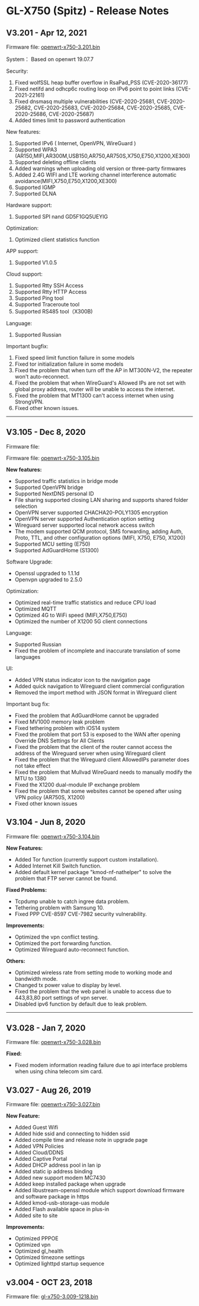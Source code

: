 # GL-X750 (Spitz) - Release Notes

## V3.201 - Apr 12, 2021

Firmware file: [openwrt-x750-3.201.bin](https://s3.us-east-2.amazonaws.com/download.gl-inet.com/firmware/x750/release/openwrt-x750-3.201-0402.bin)

System：
Based on openwrt 19.07.7

Security:
1. Fixed wolfSSL heap buffer overflow in RsaPad_PSS (CVE-2020-36177)
2. Fixed netifd and odhcp6c routing loop on IPv6 point to point links (CVE-2021-22161)
3. Fixed dnsmasq multiple vulnerabilities (CVE-2020-25681, CVE-2020-25682, CVE-2020-25683, CVE-2020-25684, CVE-2020-25685, CVE-2020-25686, CVE-2020-25687)
4. Added times limit to password authentication

New features:
1. Supported IPv6 ( Internet, OpenVPN, WireGuard )
2. Supported WPA3 (AR150,MIFI,AR300M,USB150,AR750,AR750S,X750,E750,X1200,XE300)
3. Supported deleting offline clients
4. Added warnings when uploading old version or three-party firmwares
5. Added 2.4G WIFI and LTE working channel interference automatic avoidance(MIFI,X750,E750,X1200,XE300)
6. Supported IGMP 
7. Supported DLNA

Hardware support:
1. Supported SPI nand GD5F1GQ5UEYIG

Optimization:
1. Optimized client statistics function

APP support:
1. Supported V1.0.5

Cloud support:
1. Supported Rtty SSH Access
2. Supported Rtty HTTP Access
3. Supported Ping tool
4. Supported Traceroute tool
5. Supported RS485 tool（X300B)

Language:
1. Supported Russian

Important bugfix:
1. Fixed speed limit function failure in some models
2. Fixed tor initialization failure in some models
3. Fixed the problem that when turn off the AP in MT300N-V2, the repeater won't auto-reconnect.
4. Fixed the problem that when WireGuard's Allowed IPs are not set with global proxy address, router will be unable to access the internet. 
5. Fixed the problem that MT1300 can't access internet when using StrongVPN.
6. Fixed other known issues.

---

## V3.105 - Dec 8, 2020

Firmware file:

Firmware file: [openwrt-x750-3.105.bin](https://s3.us-east-2.amazonaws.com/download.gl-inet.com/firmware/x750/release/openwrt-x750-3.105.bin)

**New features:**

- Supported traffic statistics in bridge mode
- Supported OpenVPN bridge
- Supported NextDNS personal ID
- File sharing supported closing LAN sharing and supports shared folder selection
- OpenVPN server supported CHACHA20-POLY1305 encryption
- OpenVPN server supported Authentication option setting
- Wireguard server supported local network access switch
- The modem supported QCM protocol, SMS forwarding, adding Auth, Proto, TTL, and other configuration options (MIFI, X750, E750, X1200)
- Supported MCU setting (E750)
- Supported AdGuardHome (S1300)

Software Upgrade:

- Openssl upgraded to 1.1.1d
- Openvpn upgraded to 2.5.0

Optimization:

- Optimized real-time traffic statistics and reduce CPU load
- Optimized MQTT
- Optimized 4G to WiFi speed (MIFI,X750,E750)
- Optimized the number of X1200 5G client connections

Language:

- Supported Russian
- Fixed the problem of incomplete and inaccurate translation of some languages

UI:

- Added VPN status indicator icon to the navigation page
- Added quick navigation to Wireguard client commercial configuration
- Removed the import method with JSON format in Wireguard client 

Important bug fix:

- Fixed the problem that AdGuardHome cannot be upgraded
- Fixed MV1000 memory leak problem
- Fixed tethering problem with iOS14 system
- Fixed the problem that port 53 is exposed to the WAN after opening Override DNS Settings for All Clients
- Fixed the problem that the client of the router cannot access the address of the Wireguard server when using Wireguard client
- Fixed the problem that the Wireguard client AllowedIPs parameter does not take effect
- Fixed the problem that Mullvad WireGuard needs to manually modify the MTU to 1380
- Fixed the X1200 dual-module IP exchange problem
- Fixed the problem that some websites cannot be opened after using VPN policy (AR750S, X1200)
- Fixed other known issues

## V3.104 - Jun 8, 2020

Firmware file: <a href="https://s3.us-east-2.amazonaws.com/download.gl-inet.com/firmware/x750/release/openwrt-x750-3.104.bin" target="_blank">openwrt-x750-3.104.bin</a>

**New Features:**

- Added Tor function (currently support custom installation).
- Added Internet Kill Switch function.
- Added default kernel package "kmod-nf-nathelper"  to solve the problem that FTP server cannot be found.

**Fixed Problems:**

- Tcpdump unable to catch ingree data problem.
- Tethering problem with Samsung 10.
- Fixed PPP CVE-8597 CVE-7982 security vulnerability.

**Improvements:**

- Optimized the vpn conflict testing.
- Optimized the port forwarding function.
- Optimized Wireguard auto-reconnect function.

**Others:**

- Optimized wireless rate from setting mode to working mode and bandwidth mode.
- Changed tx power value to display by level.
- Fixed the problem that the web panel is unable to access due to 443,83,80 port settings of vpn server.
- Disabled ipv6 function by default due to leak problem.

---

## V3.028 - Jan 7, 2020

Firmware file: <a href="https://s3.us-east-2.amazonaws.com/download.gl-inet.com/firmware/x750/release/openwrt-x750-3.028.bin" target="_blank">openwrt-x750-3.028.bin</a>

**Fixed:**

- Fixed modem information reading failure due to api interface problems when using china telecom sim card.




## V3.027 - Aug 26, 2019

Firmware file: <a href="https://s3.us-east-2.amazonaws.com/download.gl-inet.com/firmware/x750/release/openwrt-x750-3.027.bin" target="_blank">openwrt-x750-3.027.bin</a>

**New Feature:**

- Added Guest Wifi
- Added hide ssid and connecting to hidden ssid
- Added compile time and release note in upgrade page
- Added VPN Policies
- Added Cloud/DDNS
- Added Captive Portal
- Added DHCP address pool in lan ip
- Added static ip address binding
- Added new support modem MC7430
- Added keep installed package when upgrade
- Added libustream-openssl module which support download firmware and software package in https
- Added kmod-usb-storage-uas module
- Added Flash available space in plus-in
- Added site to site

**Improvements:**

- Optimized PPPOE
- Optimized vpn
- Optimized gl_health
- Optimized timezone settings
- Optimized lighttpd startup sequence


## v3.004 - OCT 23, 2018

Firmware file: <a href="https://s3.us-east-2.amazonaws.com/download.gl-inet.com/firmware/x750/release/gl-x750-3.009-1218.bin" target="_blank">gl-x750-3.009-1218.bin</a>